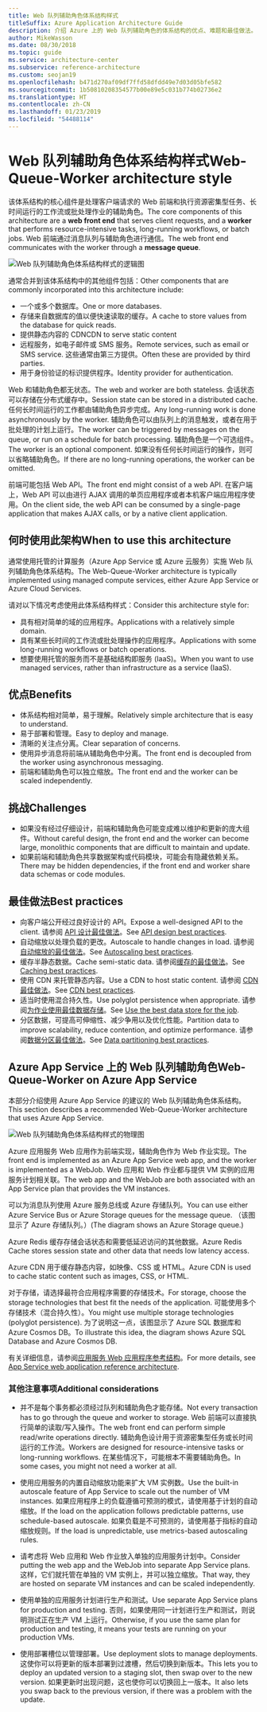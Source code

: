 ```yaml
---
title: Web 队列辅助角色体系结构样式
titleSuffix: Azure Application Architecture Guide
description: 介绍 Azure 上的 Web 队列辅助角色的体系结构的优点、难题和最佳做法。
author: MikeWasson
ms.date: 08/30/2018
ms.topic: guide
ms.service: architecture-center
ms.subservice: reference-architecture
ms.custom: seojan19
ms.openlocfilehash: b471d270af09df7ffd58dfdd49e7d03d05bfe582
ms.sourcegitcommit: 1b50810208354577b00e89e5c031b774b02736e2
ms.translationtype: HT
ms.contentlocale: zh-CN
ms.lasthandoff: 01/23/2019
ms.locfileid: "54488114"
---
```

# <a name="web-queue-worker-architecture-style"></a><span data-ttu-id="6229e-103">Web 队列辅助角色体系结构样式</span><span class="sxs-lookup"><span data-stu-id="6229e-103">Web-Queue-Worker architecture style</span></span>

<span data-ttu-id="6229e-104">该体系结构的核心组件是处理客户端请求的 Web 前端和执行资源密集型任务、长时间运行的工作流或批处理作业的辅助角色。</span><span class="sxs-lookup"><span data-stu-id="6229e-104">The core components of this architecture are a **web front end** that serves client requests, and a **worker** that performs resource-intensive tasks, long-running workflows, or batch jobs.</span></span>  <span data-ttu-id="6229e-105">Web 前端通过消息队列与辅助角色进行通信。</span><span class="sxs-lookup"><span data-stu-id="6229e-105">The web front end communicates with the worker through a **message queue**.</span></span>

![Web 队列辅助角色体系结构样式的逻辑图](./images/web-queue-worker-logical.svg)

<span data-ttu-id="6229e-107">通常合并到该体系结构中的其他组件包括：</span><span class="sxs-lookup"><span data-stu-id="6229e-107">Other components that are commonly incorporated into this architecture include:</span></span>

- <span data-ttu-id="6229e-108">一个或多个数据库。</span><span class="sxs-lookup"><span data-stu-id="6229e-108">One or more databases.</span></span>
- <span data-ttu-id="6229e-109">存储来自数据库的值以便快速读取的缓存。</span><span class="sxs-lookup"><span data-stu-id="6229e-109">A cache to store values from the database for quick reads.</span></span>
- <span data-ttu-id="6229e-110">提供静态内容的 CDN</span><span class="sxs-lookup"><span data-stu-id="6229e-110">CDN to serve static content</span></span>
- <span data-ttu-id="6229e-111">远程服务，如电子邮件或 SMS 服务。</span><span class="sxs-lookup"><span data-stu-id="6229e-111">Remote services, such as email or SMS service.</span></span> <span data-ttu-id="6229e-112">这些通常由第三方提供。</span><span class="sxs-lookup"><span data-stu-id="6229e-112">Often these are provided by third parties.</span></span>
- <span data-ttu-id="6229e-113">用于身份验证的标识提供程序。</span><span class="sxs-lookup"><span data-stu-id="6229e-113">Identity provider for authentication.</span></span>

<span data-ttu-id="6229e-114">Web 和辅助角色都无状态。</span><span class="sxs-lookup"><span data-stu-id="6229e-114">The web and worker are both stateless.</span></span> <span data-ttu-id="6229e-115">会话状态可以存储在分布式缓存中。</span><span class="sxs-lookup"><span data-stu-id="6229e-115">Session state can be stored in a distributed cache.</span></span> <span data-ttu-id="6229e-116">任何长时间运行的工作都由辅助角色异步完成。</span><span class="sxs-lookup"><span data-stu-id="6229e-116">Any long-running work is done asynchronously by the worker.</span></span> <span data-ttu-id="6229e-117">辅助角色可以由队列上的消息触发，或者在用于批处理的计划上运行。</span><span class="sxs-lookup"><span data-stu-id="6229e-117">The worker can be triggered by messages on the queue, or run on a schedule for batch processing.</span></span> <span data-ttu-id="6229e-118">辅助角色是一个可选组件。</span><span class="sxs-lookup"><span data-stu-id="6229e-118">The worker is an optional component.</span></span> <span data-ttu-id="6229e-119">如果没有任何长时间运行的操作，则可以省略辅助角色。</span><span class="sxs-lookup"><span data-stu-id="6229e-119">If there are no long-running operations, the worker can be omitted.</span></span>

<span data-ttu-id="6229e-120">前端可能包括 Web API。</span><span class="sxs-lookup"><span data-stu-id="6229e-120">The front end might consist of a web API.</span></span> <span data-ttu-id="6229e-121">在客户端上，Web API 可以由进行 AJAX 调用的单页应用程序或者本机客户端应用程序使用。</span><span class="sxs-lookup"><span data-stu-id="6229e-121">On the client side, the web API can be consumed by a single-page application that makes AJAX calls, or by a native client application.</span></span>

## <a name="when-to-use-this-architecture"></a><span data-ttu-id="6229e-122">何时使用此架构</span><span class="sxs-lookup"><span data-stu-id="6229e-122">When to use this architecture</span></span>

<span data-ttu-id="6229e-123">通常使用托管的计算服务（Azure App Service 或 Azure 云服务）实施 Web 队列辅助角色体系结构。</span><span class="sxs-lookup"><span data-stu-id="6229e-123">The Web-Queue-Worker architecture is typically implemented using managed compute services, either Azure App Service or Azure Cloud Services.</span></span>

<span data-ttu-id="6229e-124">请对以下情况考虑使用此体系结构样式：</span><span class="sxs-lookup"><span data-stu-id="6229e-124">Consider this architecture style for:</span></span>

- <span data-ttu-id="6229e-125">具有相对简单的域的应用程序。</span><span class="sxs-lookup"><span data-stu-id="6229e-125">Applications with a relatively simple domain.</span></span>
- <span data-ttu-id="6229e-126">具有某些长时间的工作流或批处理操作的应用程序。</span><span class="sxs-lookup"><span data-stu-id="6229e-126">Applications with some long-running workflows or batch operations.</span></span>
- <span data-ttu-id="6229e-127">想要使用托管的服务而不是基础结构即服务 (IaaS)。</span><span class="sxs-lookup"><span data-stu-id="6229e-127">When you want to use managed services, rather than infrastructure as a service (IaaS).</span></span>

## <a name="benefits"></a><span data-ttu-id="6229e-128">优点</span><span class="sxs-lookup"><span data-stu-id="6229e-128">Benefits</span></span>

- <span data-ttu-id="6229e-129">体系结构相对简单，易于理解。</span><span class="sxs-lookup"><span data-stu-id="6229e-129">Relatively simple architecture that is easy to understand.</span></span>
- <span data-ttu-id="6229e-130">易于部署和管理。</span><span class="sxs-lookup"><span data-stu-id="6229e-130">Easy to deploy and manage.</span></span>
- <span data-ttu-id="6229e-131">清晰的关注点分离。</span><span class="sxs-lookup"><span data-stu-id="6229e-131">Clear separation of concerns.</span></span>
- <span data-ttu-id="6229e-132">使用异步消息将前端从辅助角色中分离。</span><span class="sxs-lookup"><span data-stu-id="6229e-132">The front end is decoupled from the worker using asynchronous messaging.</span></span>
- <span data-ttu-id="6229e-133">前端和辅助角色可以独立缩放。</span><span class="sxs-lookup"><span data-stu-id="6229e-133">The front end and the worker can be scaled independently.</span></span>

## <a name="challenges"></a><span data-ttu-id="6229e-134">挑战</span><span class="sxs-lookup"><span data-stu-id="6229e-134">Challenges</span></span>

- <span data-ttu-id="6229e-135">如果没有经过仔细设计，前端和辅助角色可能变成难以维护和更新的庞大组件。</span><span class="sxs-lookup"><span data-stu-id="6229e-135">Without careful design, the front end and the worker can become large, monolithic components that are difficult to maintain and update.</span></span>
- <span data-ttu-id="6229e-136">如果前端和辅助角色共享数据架构或代码模块，可能会有隐藏依赖关系。</span><span class="sxs-lookup"><span data-stu-id="6229e-136">There may be hidden dependencies, if the front end and worker share data schemas or code modules.</span></span>

## <a name="best-practices"></a><span data-ttu-id="6229e-137">最佳做法</span><span class="sxs-lookup"><span data-stu-id="6229e-137">Best practices</span></span>

- <span data-ttu-id="6229e-138">向客户端公开经过良好设计的 API。</span><span class="sxs-lookup"><span data-stu-id="6229e-138">Expose a well-designed API to the client.</span></span> <span data-ttu-id="6229e-139">请参阅 [API 设计最佳做法][api-design]。</span><span class="sxs-lookup"><span data-stu-id="6229e-139">See [API design best practices][api-design].</span></span>
- <span data-ttu-id="6229e-140">自动缩放以处理负载的更改。</span><span class="sxs-lookup"><span data-stu-id="6229e-140">Autoscale to handle changes in load.</span></span> <span data-ttu-id="6229e-141">请参阅[自动缩放的最佳做法][autoscaling]。</span><span class="sxs-lookup"><span data-stu-id="6229e-141">See [Autoscaling best practices][autoscaling].</span></span>
- <span data-ttu-id="6229e-142">缓存半静态数据。</span><span class="sxs-lookup"><span data-stu-id="6229e-142">Cache semi-static data.</span></span> <span data-ttu-id="6229e-143">请参阅[缓存的最佳做法][caching]。</span><span class="sxs-lookup"><span data-stu-id="6229e-143">See [Caching best practices][caching].</span></span>
- <span data-ttu-id="6229e-144">使用 CDN 来托管静态内容。</span><span class="sxs-lookup"><span data-stu-id="6229e-144">Use a CDN to host static content.</span></span> <span data-ttu-id="6229e-145">请参阅 [CDN 最佳做法][cdn]。</span><span class="sxs-lookup"><span data-stu-id="6229e-145">See [CDN best practices][cdn].</span></span>
- <span data-ttu-id="6229e-146">适当时使用混合持久性。</span><span class="sxs-lookup"><span data-stu-id="6229e-146">Use polyglot persistence when appropriate.</span></span> <span data-ttu-id="6229e-147">请参阅[为作业使用最佳数据存储][polyglot]。</span><span class="sxs-lookup"><span data-stu-id="6229e-147">See [Use the best data store for the job][polyglot].</span></span>
- <span data-ttu-id="6229e-148">分区数据，可提高可伸缩性、减少争用以及优化性能。</span><span class="sxs-lookup"><span data-stu-id="6229e-148">Partition data to improve scalability, reduce contention, and optimize performance.</span></span> <span data-ttu-id="6229e-149">请参阅[数据分区最佳做法][data-partition]。</span><span class="sxs-lookup"><span data-stu-id="6229e-149">See [Data partitioning best practices][data-partition].</span></span>

## <a name="web-queue-worker-on-azure-app-service"></a><span data-ttu-id="6229e-150">Azure App Service 上的 Web 队列辅助角色</span><span class="sxs-lookup"><span data-stu-id="6229e-150">Web-Queue-Worker on Azure App Service</span></span>

<span data-ttu-id="6229e-151">本部分介绍使用 Azure App Service 的建议的 Web 队列辅助角色体系结构。</span><span class="sxs-lookup"><span data-stu-id="6229e-151">This section describes a recommended Web-Queue-Worker architecture that uses Azure App Service.</span></span>

![Web 队列辅助角色体系结构样式的物理图](./images/web-queue-worker-physical.png)

<span data-ttu-id="6229e-153">Azure 应用服务 Web 应用作为前端实现，辅助角色作为 Web 作业实现。</span><span class="sxs-lookup"><span data-stu-id="6229e-153">The front end is implemented as an Azure App Service web app, and the worker is implemented as a WebJob.</span></span> <span data-ttu-id="6229e-154">Web 应用和 Web 作业都与提供 VM 实例的应用服务计划相关联。</span><span class="sxs-lookup"><span data-stu-id="6229e-154">The web app and the WebJob are both associated with an App Service plan that provides the VM instances.</span></span>

<span data-ttu-id="6229e-155">可以为消息队列使用 Azure 服务总线或 Azure 存储队列。</span><span class="sxs-lookup"><span data-stu-id="6229e-155">You can use either Azure Service Bus or Azure Storage queues for the message queue.</span></span> <span data-ttu-id="6229e-156">（该图显示了 Azure 存储队列。）</span><span class="sxs-lookup"><span data-stu-id="6229e-156">(The diagram shows an Azure Storage queue.)</span></span>

<span data-ttu-id="6229e-157">Azure Redis 缓存存储会话状态和需要低延迟访问的其他数据。</span><span class="sxs-lookup"><span data-stu-id="6229e-157">Azure Redis Cache stores session state and other data that needs low latency access.</span></span>

<span data-ttu-id="6229e-158">Azure CDN 用于缓存静态内容，如映像、CSS 或 HTML。</span><span class="sxs-lookup"><span data-stu-id="6229e-158">Azure CDN is used to cache static content such as images, CSS, or HTML.</span></span>

<span data-ttu-id="6229e-159">对于存储，请选择最符合应用程序需要的存储技术。</span><span class="sxs-lookup"><span data-stu-id="6229e-159">For storage, choose the storage technologies that best fit the needs of the application.</span></span> <span data-ttu-id="6229e-160">可能使用多个存储技术（混合持久性）。</span><span class="sxs-lookup"><span data-stu-id="6229e-160">You might use multiple storage technologies (polyglot persistence).</span></span> <span data-ttu-id="6229e-161">为了说明这一点，该图显示了 Azure SQL 数据库和 Azure Cosmos DB。</span><span class="sxs-lookup"><span data-stu-id="6229e-161">To illustrate this idea, the diagram shows Azure SQL Database and Azure Cosmos DB.</span></span>

<span data-ttu-id="6229e-162">有关详细信息，请参阅[应用服务 Web 应用程序参考结构][scalable-web-app]。</span><span class="sxs-lookup"><span data-stu-id="6229e-162">For more details, see [App Service web application reference architecture][scalable-web-app].</span></span>

### <a name="additional-considerations"></a><span data-ttu-id="6229e-163">其他注意事项</span><span class="sxs-lookup"><span data-stu-id="6229e-163">Additional considerations</span></span>

- <span data-ttu-id="6229e-164">并不是每个事务都必须经过队列和辅助角色才能存储。</span><span class="sxs-lookup"><span data-stu-id="6229e-164">Not every transaction has to go through the queue and worker to storage.</span></span> <span data-ttu-id="6229e-165">Web 前端可以直接执行简单的读取/写入操作。</span><span class="sxs-lookup"><span data-stu-id="6229e-165">The web front end can perform simple read/write operations directly.</span></span> <span data-ttu-id="6229e-166">辅助角色设计用于资源密集型任务或长时间运行的工作流。</span><span class="sxs-lookup"><span data-stu-id="6229e-166">Workers are designed for resource-intensive tasks or long-running workflows.</span></span> <span data-ttu-id="6229e-167">在某些情况下，可能根本不需要辅助角色。</span><span class="sxs-lookup"><span data-stu-id="6229e-167">In some cases, you might not need a worker at all.</span></span>

- <span data-ttu-id="6229e-168">使用应用服务的内置自动缩放功能来扩大 VM 实例数。</span><span class="sxs-lookup"><span data-stu-id="6229e-168">Use the built-in autoscale feature of App Service to scale out the number of VM instances.</span></span> <span data-ttu-id="6229e-169">如果应用程序上的负载遵循可预测的模式，请使用基于计划的自动缩放。</span><span class="sxs-lookup"><span data-stu-id="6229e-169">If the load on the application follows predictable patterns, use schedule-based autoscale.</span></span> <span data-ttu-id="6229e-170">如果负载是不可预测的，请使用基于指标的自动缩放规则。</span><span class="sxs-lookup"><span data-stu-id="6229e-170">If the load is unpredictable, use metrics-based autoscaling rules.</span></span>

- <span data-ttu-id="6229e-171">请考虑将 Web 应用和 Web 作业放入单独的应用服务计划中。</span><span class="sxs-lookup"><span data-stu-id="6229e-171">Consider putting the web app and the WebJob into separate App Service plans.</span></span> <span data-ttu-id="6229e-172">这样，它们就托管在单独的 VM 实例上，并可以独立缩放。</span><span class="sxs-lookup"><span data-stu-id="6229e-172">That way, they are hosted on separate VM instances and can be scaled independently.</span></span>

- <span data-ttu-id="6229e-173">使用单独的应用服务计划进行生产和测试。</span><span class="sxs-lookup"><span data-stu-id="6229e-173">Use separate App Service plans for production and testing.</span></span> <span data-ttu-id="6229e-174">否则，如果使用同一计划进行生产和测试，则说明测试正在生产 VM 上运行。</span><span class="sxs-lookup"><span data-stu-id="6229e-174">Otherwise, if you use the same plan for production and testing, it means your tests are running on your production VMs.</span></span>

- <span data-ttu-id="6229e-175">使用部署槽位以管理部署。</span><span class="sxs-lookup"><span data-stu-id="6229e-175">Use deployment slots to manage deployments.</span></span> <span data-ttu-id="6229e-176">这使你可以将更新的版本部署到过渡槽，然后切换到新版本。</span><span class="sxs-lookup"><span data-stu-id="6229e-176">This lets you to deploy an updated version to a staging slot, then swap over to the new version.</span></span> <span data-ttu-id="6229e-177">如果更新时出现问题，这也使你可以切换回上一版本。</span><span class="sxs-lookup"><span data-stu-id="6229e-177">It also lets you swap back to the previous version, if there was a problem with the update.</span></span>

<!-- links -->

[api-design]: ../../best-practices/api-design.md
[autoscaling]: ../../best-practices/auto-scaling.md
[caching]: ../../best-practices/caching.md
[cdn]: ../../best-practices/cdn.md
[data-partition]: ../../best-practices/data-partitioning.md
[polyglot]: ../design-principles/use-the-best-data-store.md
[scalable-web-app]: ../../reference-architectures/app-service-web-app/scalable-web-app.md